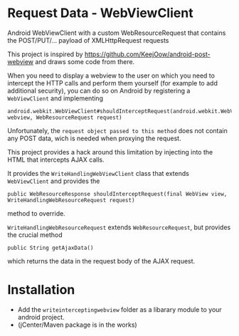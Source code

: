 Request Data - WebViewClient
====================
Android WebViewClient with a custom WebResourceRequest that contains the POST/PUT/... payload of XMLHttpRequest requests

This project is inspired by https://github.com/KeejOow/android-post-webview and draws some code from there.


When you need to display a webview to the user on which you need to intercept the HTTP calls and perform them yourself (for example to add additional security), you can do so on Android by registering a `WebViewClient` and implementing 

```
android.webkit.WebViewClient#shouldInterceptRequest(android.webkit.WebView webview, WebResourceRequest request)
```

Unfortunately, the `request object passed to this method` does not contain any POST data, wich is needed when proxying the request.

This project provides a hack around this limitation by injecting into the HTML that intercepts AJAX calls.

It provides the `WriteHandlingWebViewClient` class that extends `WebViewClient` and provides the 
```
public WebResourceResponse shouldInterceptRequest(final WebView view, WriteHandlingWebResourceRequest request)
```
method to override.

`WriteHandlingWebResourceRequest` extends `WebResourceRequest`, but provides the crucial method
```
public String getAjaxData()
```
which returns the data in the request body of the AJAX request.


# Installation

 * Add the `writeinterceptingwebview` folder as a libarary module to your android project. 
 * (jCenter/Maven package is in the works)
 
